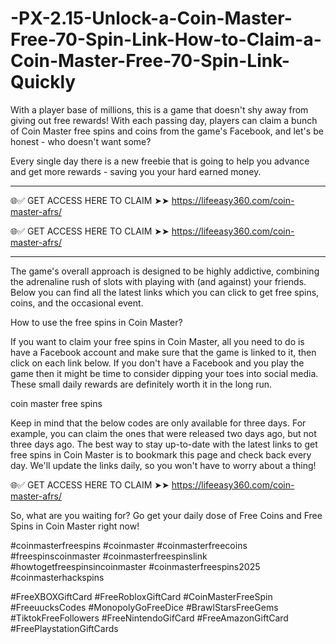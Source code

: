 # -PX-2.15-Unlock-a-Coin-Master-Free-70-Spin-Link-How-to-Claim-a-Coin-Master-Free-70-Spin-Link-Quickly
With a player base of millions, this is a game that doesn't shy away from giving out free rewards! With each passing day, players can claim a bunch of Coin Master free spins and coins from the game's Facebook, and let's be honest - who doesn't want some?

Every single day there is a new freebie that is going to help you advance and get more rewards - saving you your hard earned money.


**************************************

🌐✅ GET ACCESS HERE TO CLAIM ➤➤  https://lifeeasy360.com/coin-master-afrs/

🌐✅ GET ACCESS HERE TO CLAIM ➤➤  https://lifeeasy360.com/coin-master-afrs/

**************************************



The game's overall approach is designed to be highly addictive, combining the adrenaline rush of slots with playing with (and against) your friends. Below you can find all the latest links which you can click to get free spins, coins, and the occasional event.

How to use the free spins in Coin Master?

If you want to claim your free spins in Coin Master, all you need to do is have a Facebook account and make sure that the game is linked to it, then click on each link below. If you don't have a Facebook and you play the game then it might be time to consider dipping your toes into social media. These small daily rewards are definitely worth it in the long run.

coin master free spins

Keep in mind that the below codes are only available for three days. For example, you can claim the ones that were released two days ago, but not three days ago. The best way to stay up-to-date with the latest links to get free spins in Coin Master is to bookmark this page and check back every day. We'll update the links daily, so you won't have to worry about a thing!



🌐✅ GET ACCESS HERE TO CLAIM ➤➤  https://lifeeasy360.com/coin-master-afrs/



So, what are you waiting for? Go get your daily dose of Free Coins and Free Spins in Coin Master right now!


#coinmasterfreespins
#coinmaster
#coinmasterfreecoins
#freespinscoinmaster
#coinmasterfreespinslink
#howtogetfreespinsincoinmaster
#coinmasterfreespins2025
#coinmasterhackspins

#FreeXBOXGiftCard 
#FreeRobloxGiftCard 
#CoinMasterFreeSpin 
#FreeuucksCodes 
#MonopolyGoFreeDice 
#BrawlStarsFreeGems 
#TiktokFreeFollowers 
#FreeNintendoGifCard 
#FreeAmazonGiftCard 
#FreePlaystationGiftCards
